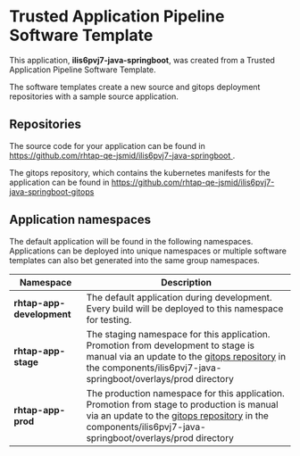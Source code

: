 # Trusted Application Pipeline Software Template

This application, **ilis6pvj7-java-springboot**, was created from a Trusted Application Pipeline Software Template.

The software templates create a new source and gitops deployment repositories with a sample source application. 

## Repositories

The source code for your application can be found in [https://github.com/rhtap-qe-jsmid/ilis6pvj7-java-springboot ](https://github.com/rhtap-qe-jsmid/ilis6pvj7-java-springboot ).
 
The gitops repository, which contains the kubernetes manifests for the application can be found in 
[https://github.com/rhtap-qe-jsmid/ilis6pvj7-java-springboot-gitops ](https://github.com/rhtap-qe-jsmid/ilis6pvj7-java-springboot-gitops ) 

## Application namespaces 

The default application will be found in the following namespaces. Applications can be deployed into unique namespaces or multiple software templates can also bet generated into the same group namespaces.  

|  Namespace   |  Description   |  
| -------- | -------- |   
| **rhtap-app-development** | The default application during development. Every build will be deployed to this namespace for testing. | 
| **rhtap-app-stage** | The staging namespace for this application. Promotion from development to stage is manual via an update to the [gitops repository](https://github.com/rhtap-qe-jsmid/ilis6pvj7-java-springboot-gitops ) in the components/ilis6pvj7-java-springboot/overlays/prod directory |  
| **rhtap-app-prod** | The production namespace for this application. Promotion from stage to production is manual via an update to the [gitops repository](https://github.com/rhtap-qe-jsmid/ilis6pvj7-java-springboot-gitops ) in the components/ilis6pvj7-java-springboot/overlays/prod directory | 